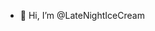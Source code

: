 - 🌱 Hi, I’m @LateNightIceCream

<!---
LateNightIceCream/LateNightIceCream is a ✨ special ✨ repository because its `README.md` (this file) appears on your GitHub profile.
You can click the Preview link to take a look at your changes.
--->
